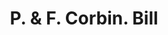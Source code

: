 ---
doi: 10.7916/D893254G
date_other: '1913'
date_other_textual: '1913'
form: printed ephemera
genre:
- Invoices
name:
- P. & F. Corbin
object_in_context_url: https://biggert.cul.columbia.edu/items/view/ave_biggert_00087
subject_hierarchical_geographic:
- New Britain, Connecticut, United States
subject_name:
- P. & F. Corbin
title: P. & F. Corbin. Bill
sort_title: P. & F. Corbin. Bill
call_number: ave_biggert_00087
coordinates:
- 41.675,-72.78722222222223
pid: ave_biggert_00087
identifiers: ave_biggert_00087
thumbnail: https://derivativo-1.library.columbia.edu/iiif/2/ldpd:342992/full/!256,256/0/native.jpg
permalink: "/items/ave_biggert_00087/"
layout: iiif-image-page
---